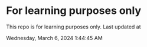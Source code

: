 # For learning purposes only
This repo is for learning purposes only.
Last updated at

Wednesday, March 6, 2024 1:44:45 AM

